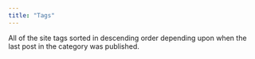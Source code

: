 ```yaml
---
title: "Tags"
---
```


All of the site tags sorted in descending order depending upon when the last post in the category was published.
